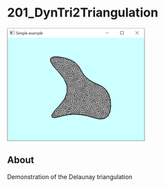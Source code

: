 # 201_DynTri2Triangulation
![](thumbnail.png)


## About 

Demonstration of the Delaunay triangulation







